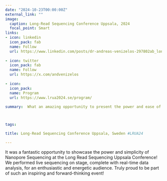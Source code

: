 ```yaml
---
date: "2024-10-23T00:00:00Z"
external_link: ""
image:
  caption: Long-Read Sequencing Conference Uppsala, 2024
  focal_point: Smart
links:
- icon: linkedin
  icon_pack: fab
  name: Follow
  url: https://www.linkedin.com/posts/dr-andreas-venizelos-297802ab_longread-innovationinaction-lifescience-activity-7254815264054145027-CI6i?utm_source=share&utm_medium=member_desktop
  
- icon: twitter
  icon_pack: fab
  name: Follow
  url: https://x.com/andvenizelos
  
- icon: 
  icon_pack: 
  name: Program
  url: https://www.lrua2024.se/program/
  
summary:  What an amazing opportunity to present the power and ease of Nanopore Sequencing at the Long Read Sequencing Uppsala Conference! We demonstrated live sequencing on stage, along with real-time data analysis, in front of an incredible audience full of energy and enthusiasm. Proud to be part of such an innovative and inspiring event!



tags:

title: Long-Read Sequencing Conference Uppsala, Sweden #LRUA24

---
```


It was a fantastic opportunity to showcase the power and simplicity of Nanopore Sequencing at the Long Read Sequencing Uppsala Conference! We performed live sequencing on stage, complete with real-time data analysis, for an enthusiastic and energetic audience. Truly proud to be part of such an inspiring and forward-thinking event!
